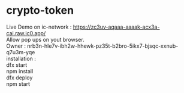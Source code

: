 # crypto-token
Live Demo on ic-network : https://zc3uv-aqaaa-aaaak-acx3a-cai.raw.ic0.app/
<br />
Allow pop ups on yout browser.
<br /> Owner : nrb3n-hle7v-ibh2w-hhewk-pz35t-b2bro-5ikx7-bjsqc-xxnub-q7u3m-yqe
<br />
installation : <br />
dfx start <br />
npm install<br />
dfx deploy<br />
npm start

